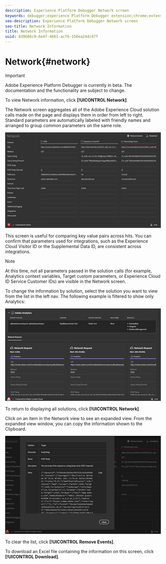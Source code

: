 ```yaml
---
description: Experience Platform Debugger Network screen
keywords: debugger;experience Platform Debugger extension;chrome;extension;network;information
seo-description: Experience Platform Debugger Network screen
seo-title: Network Information
title: Network Information
uuid: 839686c9-6e4f-4661-acf6-150ea24dc47f
---
```


# Network{#network}

>[!IMPORTANT]
>
>Adobe Experience Platform Debugger is currently in beta. The documentation and the functionality are subject to change. 

To view Network information, click **[!UICONTROL Network]**.

The Network screen aggregates all of the Adobe Experience Cloud solution calls made on the page and displays them in order from left to right. Standard parameters are automatically labeled with friendly names and arranged to group common parameters on the same role.

![](assets/network.jpg)

This screen is useful for comparing key value pairs across hits. You can confirm that parameters used for integrations, such as the Experience Cloud Visitor ID or the Supplemental Data ID, are consistent across integrations.

>[!NOTE]
>
>At this time, not all parameters passed in the solution calls (for example, Analytics context variables, Target custom parameters, or Experience Cloud ID Service Customer IDs) are visible in the Network screen.

To change the information by solution, select the solution you want to view from the list in the left nav. The following example is filtered to show only Analytics:

![](assets/network-analytics.jpg)

To return to displaying all solutions, click **[!UICONTROL Network]**

Click on an item in the Network view to see an expanded view. From the expanded view window, you can copy the information shown to the Clipboard.

![](assets/network-expand.jpg)

<!--Use the icon at the top of each column to copy the server call URL to your clipboard, where you can paste it into another document for reference or debugging purposes.

![](assets/copy.jpg)-->

To clear the list, click **[!UICONTROL Remove Events]**.

To download an Excel file containing the information on this screen, click **[!UICONTROL Download]**.